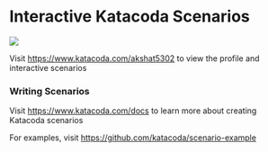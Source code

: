 # Interactive Katacoda Scenarios

[![](http://shields.katacoda.com/katacoda/akshat5302/count.svg)](https://www.katacoda.com/akshat5302 "Get your profile on Katacoda.com")

Visit https://www.katacoda.com/akshat5302 to view the profile and interactive scenarios

### Writing Scenarios
Visit https://www.katacoda.com/docs to learn more about creating Katacoda scenarios

For examples, visit https://github.com/katacoda/scenario-example
